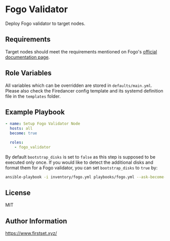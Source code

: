 # Fogo Validator

Deploy Fogo validator to target nodes.

## Requirements

Target nodes should meet the requirements mentioned on Fogo's [official documentation page](https://docs.fogo.io/running-a-node.html).

## Role Variables

All variables which can be overridden are stored in `defaults/main.yml`. Please also check the Firedancer config template and its systemd definition file in the `templates` folder.

## Example Playbook

```yml
- name: Setup Fogo Validator Node
  hosts: all
  become: true

  roles:
    - fogo_validator
```

By default `bootstrap_disks` is set to `false` as this step is supposed to be executed only once. If you would like to detect the additional disks and format them for a Fogo validator, you can set `bootstrap_disks` to `true` by:

```bash
ansible-playbook -i inventory/fogo.yml playbooks/fogo.yml --ask-become-pass -e "bootstrap_disks=true"
```

## License

MIT

## Author Information

<https://www.firstset.xyz/>
